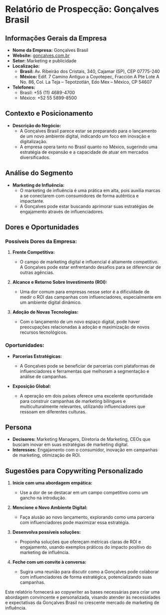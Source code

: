 # Relatório de Prospecção: Gonçalves Brasil

## Informações Gerais da Empresa
- **Nome da Empresa:** Gonçalves Brasil
- **Website:** [goncalves.com.br](http://www.goncalves.com.br)
- **Setor:** Marketing e publicidade
- **Localização:**
  - **Brasil:** Av. Ribeirão dos Cristais, 340, Cajamar (SP), CEP 07775-240
  - **México:** Edif. 7 Camino Antiguo a Coyotepec, Fracción A Pte Lote A No. 86, Col. La Teja – Tepotzotlán, Edo Mex – México, CP 54607
- **Telefones:**
  - Brasil: +55 (11) 4689-4700
  - México: +52 55 5899-8500

## Contexto e Posicionamento
- **Descrição do Negócio:**
  - A Gonçalves Brasil parece estar se preparando para o lançamento de um novo ambiente digital, indicando um foco em inovação e digitalização.
  - A empresa opera tanto no Brasil quanto no México, sugerindo uma estratégia de expansão e a capacidade de atuar em mercados diversificados.

## Análise do Segmento
- **Marketing de Influência:**
  - O marketing de influência é uma prática em alta, pois auxilia marcas a se conectarem com consumidores de forma autêntica e impactante.
  - A Gonçalves pode estar buscando aprimorar suas estratégias de engajamento através de influenciadores.

## Dores e Oportunidades
### Possíveis Dores da Empresa:
1. **Frente Competitiva:**
   - O campo de marketing digital e influencial é altamente competitivo. A Gonçalves pode estar enfrentando desafios para se diferenciar de outras agências.
  
2. **Alcance e Retorno Sobre Investimento (ROI):**
   - Uma dor comum para empresas nesse setor é a dificuldade de medir o ROI das campanhas com influenciadores, especialmente em um ambiente digital dinâmico.

3. **Adoção de Novas Tecnologias:**
   - Com o lançamento de um novo espaço digital, pode haver preocupações relacionadas à adoção e maximização de novos recursos tecnológicos.

### Oportunidades:
- **Parcerias Estratégicas:**
  - A Gonçalves pode se beneficiar de parcerias com plataformas de influenciadores e ferramentas que melhoram a segmentação e análise de campanhas.

- **Exposição Global:**
  - A operação em dois países oferece uma excelente oportunidade para construir campanhas de marketing bilíngues e multiculturalmente relevantes, utilizando influenciadores que ressoam em diferentes culturas.

## Persona
- **Decisores:** Marketing Managers, Diretoria de Marketing, CEOs que buscam inovar em suas estratégias de marketing digital.
- **Interesses:** Engajamento com o consumidor, inovação em campanhas de marketing, otimização de ROI.

## Sugestões para Copywriting Personalizado
1. **Inicie com uma abordagem empática:**
   - Use a dor de se destacar em um campo competitivo como um gancho na introdução.
  
2. **Mencione o Novo Ambiente Digital:**
   - Faça alusão ao novo lançamento, explorando como uma parceria com influenciadores pode maximizar essa estratégia.

3. **Desenvolva possíveis soluções:**
   - Proponha soluções que ofereçam métricas claras de ROI e engajamento, usando exemplos práticos do impacto positivo do marketing de influência.

4. **Feche com um convite à conversa:**
   - Sugira uma reunião para discutir como a Gonçalves pode colaborar com influenciadores de forma estratégica, potencializando suas campanhas.

Este relatório fornecerá ao copywriter as bases necessárias para criar uma abordagem convincente e personalizada, visando atender às necessidades e expectativas da Gonçalves Brasil no crescente mercado de marketing de influência.